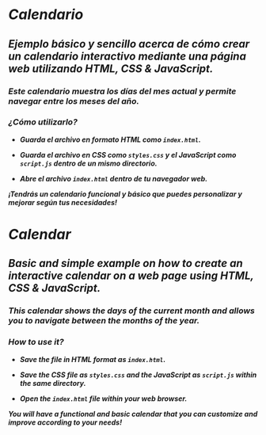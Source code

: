 # _Calendario_

## **_Ejemplo básico y sencillo acerca de cómo crear un calendario interactivo mediante una página web utilizando HTML, CSS & JavaScript._**

### **_Este calendario muestra los días del mes actual y permite navegar entre los meses del año._**

### **_¿Cómo utilizarlo?_**

- **_Guarda el archivo en formato HTML como ```index.html```._**
  
- **_Guarda el archivo en CSS como ```styles.css``` y el JavaScript como ```script.js``` dentro de un mismo directorio._**
  
- **_Abre el archivo ```index.html``` dentro de tu navegador web._**
  
**_¡Tendrás un calendario funcional y básico que puedes personalizar y mejorar según tus necesidades!_**

# **_Calendar_**

## **_Basic and simple example on how to create an interactive calendar on a web page using HTML, CSS & JavaScript._**

### **_This calendar shows the days of the current month and allows you to navigate between the months of the year._**

### **_How to use it?_**

- **_Save the file in HTML format as ```index.html```._**
  
- **_Save the CSS file as ```styles.css``` and the JavaScript as ```script.js``` within the same directory._**
  
- **_Open the ```index.html``` file within your web browser._**
  
**_You will have a functional and basic calendar that you can customize and improve according to your needs!_**
